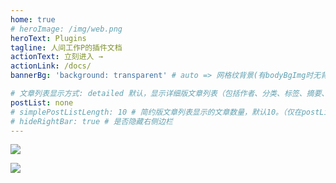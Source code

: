 ```yaml
---
home: true
# heroImage: /img/web.png
heroText: Plugins
tagline: 人间工作P的插件文档
actionText: 立刻进入 →
actionLink: /docs/
bannerBg: 'background: transparent' # auto => 网格纹背景(有bodyBgImg时无背景)，默认 | none => 无 | '大图地址' | background: 自定义背景样式       提示：如发现文本颜色不适应你的背景时可以到palette.styl修改$bannerTextColor变量

# 文章列表显示方式: detailed 默认，显示详细版文章列表（包括作者、分类、标签、摘要、分页等）| simple => 显示简约版文章列表（仅标题和日期）| none 不显示文章列表
postList: none
# simplePostListLength: 10 # 简约版文章列表显示的文章数量，默认10。（仅在postList设置为simple时生效）
# hideRightBar: true # 是否隐藏右侧边栏
---
```


![](https://box.mcio.dev/github/readme-stats)

![](https://s1.mrxiaom.top/github-snake.svg)
